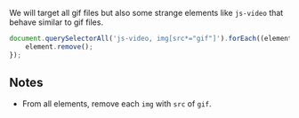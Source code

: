 We will target all gif files but also some strange elements like `js-video` that behave similar to gif files.

```js
document.querySelectorAll('js-video, img[src*="gif"]').forEach((element)=>{
    element.remove();
});
```

## Notes

* From all elements, remove each `img` with `src` of `gif`.
